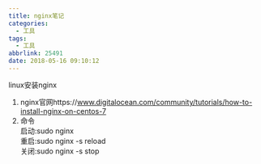 ```yaml
---
title: nginx笔记
categories:
  - 工具
tags:
  - 工具
abbrlink: 25491
date: 2018-05-16 09:10:12
---
```


linux安装nginx
<!-- more -->

1. nginx官网https://www.digitalocean.com/community/tutorials/how-to-install-nginx-on-centos-7
2. 命令  
启动:sudo nginx   
重启:sudo nginx -s reload   
关闭:sudo nginx -s stop  